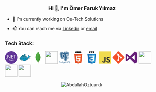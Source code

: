 <h3 align="center">Hi 👋, I'm Ömer Faruk Yılmaz</h3>

- 🔭 I’m currently working on Oe-Tech Solutions

- 📫 You can reach me via [Linkedin][linkedin] or [email][email]

<h3 align="left">Tech Stack:</h3>
<p align="left"> 
    <img src="https://github.com/devicons/devicon/blob/master/icons/dotnetcore/dotnetcore-original.svg" width="40" height="40"/>
    <img src="https://github.com/devicons/devicon/blob/master/icons/docker/docker-original.svg" width="40" height="40"/>
    <img src="https://github.com/devicons/devicon/blob/master/icons/mongodb/mongodb-original.svg" width="40" height="40"/>
    <img src="https://www.svgrepo.com/show/303229/microsoft-sql-server-logo.svg" width="40" height="40"/>
    <img src="https://github.com/devicons/devicon/blob/master/icons/postgresql/postgresql-plain-wordmark.svg" width="40" height="40"/>
    <img src="https://github.com/devicons/devicon/blob/master/icons/html5/html5-original-wordmark.svg" width="40" height="40"/>
    <img src="https://github.com/devicons/devicon/blob/master/icons/css3/css3-original-wordmark.svg" width="40" height="40"/>
    <img src="https://github.com/devicons/devicon/blob/master/icons/javascript/javascript-original.svg" width="40" height="40"/>
    <img src="https://github.com/devicons/devicon/blob/master/icons/git/git-original.svg" width="40" height="40"/>
    <img src="https://github.com/devicons/devicon/blob/master/icons/visualstudio/visualstudio-plain.svg" width="40" height="40"/>
    <img src="https://www.svgrepo.com/show/354250/rabbitmq-icon.svg" width="40" height="40"/>
    <img src="https://www.svgrepo.com/show/354272/redis.svg" width="40" height="40"/>
    <img src="https://www.svgrepo.com/show/354202/postman-icon.svg" width="40" height="40"/>
</p>

<p align="center"> <img src="https://komarev.com/ghpvc/?username=AbdullahOztuurkk&label=Profile%20views&color=0e75b6&style=flat" alt="AbdullahOztuurkk" /> </p>


[email]: mailto:omerfaruqyilmaz@gmail.com
[linkedin]: https://www.linkedin.com/in/omerfaruqyilmaz
